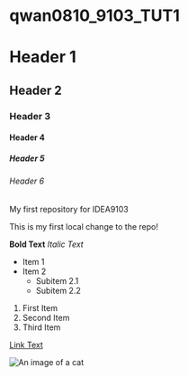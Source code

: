 # qwan0810_9103_TUT1

# Header 1
## Header 2
### Header 3
#### Header 4
##### Header 5
###### Header 6

My first repository for IDEA9103

This is my first local change to the repo!

**Bold Text** 
*Italic Text* 

- Item 1
- Item 2
  - Subitem 2.1
  - Subitem 2.2

1. First Item
2. Second Item
3. Third Item

[Link Text](https://www.google.com/qwan0810_9103_TUT1)

![An image of a cat](http://placekitten.com/200/300)